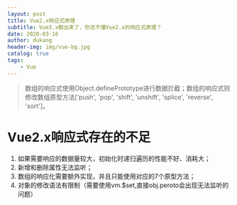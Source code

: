 ```yaml
---
layout: post
title: Vue2.x响应式原理
subtitle: Vue3.x都出来了，你还不懂Vue2.x的响应式原理？
date: 2020-03-16
author: dukang
header-img: img/vue-bg.jpg
catalog: true
tags: 
    - Vue
---
```




> 数组的响应式使用Object.definePrototype进行数据拦截；数组的响应式则修改数组原型方法['push', 'pop', 'shift', 'unshift', 'splice', 'reverse', 'sort']。



# Vue2.x响应式存在的不足

1. 如果需要响应的数据量较大，初始化时递归遍历的性能不好、消耗大；
2. 新增和删除属性无法监听；
3. 数组的响应化需要额外实现，并且只能使用对应的7个原型方法；
4. 对象的修改语法有限制（需要使用vm.$set,直接obj.peroto会出现无法监听的问题）

